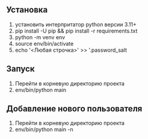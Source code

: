 ## Установка

1. установить интерпритатор python версии 3.11+
2. pip install -U pip && pip install -r requirements.txt
3. python -m venv env
4. source env/bin/activate
5. echo '<Любая строчка>' >> '.password_salt

## Запуск

1. Перейти в корневую директорию проекта
2. env/bin/python main

## Добавление нового пользователя

1. Перейти в корневую директорию проекта
2. env/bin/python main -n
